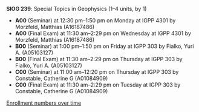 **SIOG 239**: Special Topics in Geophysics (1–4 units, by 1)

- **A00** (Seminar) at 12:30 pm–1:50 pm on Monday at IGPP 4301 by Morzfeld, Matthias (A16187486)
- **A00** (Final Exam) at 11:30 am–2:29 pm on Wednesday at IGPP 4301 by Morzfeld, Matthias (A16187486)
- **B00** (Seminar) at 1:00 pm–1:50 pm on Friday at IGPP 303 by Fialko, Yuri A. (A05103127)
- **B00** (Final Exam) at 11:30 am–2:29 pm on Thursday at IGPP 303 by Fialko, Yuri A. (A05103127)
- **C00** (Seminar) at 11:00 am–12:20 pm on Thursday at IGPP 303 by Constable, Catherine G (A01084909)
- **C00** (Final Exam) at 11:30 am–2:29 pm on Tuesday at IGPP 303 by Constable, Catherine G (A01084909)

[Enrollment numbers over time](./SIOG239.tsv)
